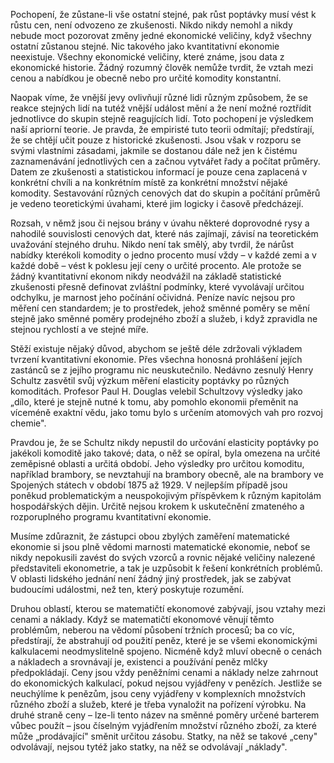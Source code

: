 Pochopení, že zůstane-li vše ostatní stejné, pak růst poptávky musí vést k růstu cen, není odvozeno ze zkušenosti. Nikdo nikdy nemohl a nikdy nebude moct pozorovat změny jedné ekonomické veličiny, když všechny ostatní zůstanou stejné. Nic takového jako kvantitativní ekonomie neexistuje. Všechny ekonomické veličiny, které známe, jsou data z ekonomické historie. Žádný rozumný člověk nemůže tvrdit, že vztah mezi cenou a nabídkou je obecně nebo pro určité komodity konstantní.

Naopak víme, že vnější jevy ovlivňují různé lidi různým způsobem, že se reakce stejných lidí na tutéž vnější událost mění a že není možné roztřídit jednotlivce do skupin stejně reagujících lidí. Toto pochopení je výsledkem naší apriorní teorie. Je pravda, že empiristé tuto teorii odmítají; předstírají, že se chtějí učit pouze z historické zkušenosti. Jsou však v rozporu se svými vlastními zásadami, jakmile se dostanou dále než jen k čistému zaznamenávání jednotlivých cen a začnou vytvářet řady a počítat průměry. Datem ze zkušenosti a statistickou informací je pouze cena zaplacená v konkrétní chvíli a na konkrétním místě za konkrétní množství nějaké komodity. Sestavování různých cenových dat do skupin a počítání průměrů je vedeno teoretickými úvahami, které jim logicky i časově předcházejí.

Rozsah, v němž jsou či nejsou brány v úvahu některé doprovodné rysy a nahodilé souvislosti cenových dat, které nás zajímají, závisí na teoretickém uvažování stejného druhu. Nikdo není tak smělý, aby tvrdil, že nárůst nabídky kterékoli komodity o jedno procento musí vždy – v každé zemi a v každé době – vést k poklesu její ceny o určité procento. Ale protože se žádný kvantitativní ekonom nikdy neodvážil na základě statistické zkušenosti přesně definovat zvláštní podmínky, které vyvolávají určitou odchylku, je marnost jeho počínání očividná. Peníze navíc nejsou pro měření cen standardem; je to prostředek, jehož směnné poměry se mění stejně jako směnné poměry prodejného zboží a služeb, i když zpravidla ne stejnou rychlostí a ve stejné míře.

Stěží existuje nějaký důvod, abychom se ještě déle zdržovali výkladem tvrzení kvantitativní ekonomie. Přes všechna honosná prohlášení jejích zastánců se z jejího programu nic neuskutečnilo. Nedávno zesnulý Henry Schultz zasvětil svůj výzkum měření elasticity poptávky po různých komoditách. Profesor Paul H. Douglas velebil Schultzovy výsledky jako „dílo, které je stejně nutné k tomu, aby pomohlo ekonomii přeměnit na víceméně exaktní vědu, jako tomu bylo s určením atomových vah pro rozvoj chemie".

Pravdou je, že se Schultz nikdy nepustil do určování elasticity poptávky po jakékoli komoditě jako takové; data, o něž se opíral, byla omezena na určité zeměpisné oblasti a určitá období. Jeho výsledky pro určitou komoditu, například brambory, se nevztahují na brambory obecně, ale na brambory ve Spojených státech v období 1875 až 1929. V nejlepším případě jsou poněkud problematickým a neuspokojivým příspěvkem k různým kapitolám hospodářských dějin. Určitě nejsou krokem k uskutečnění zmateného a rozporuplného programu kvantitativní ekonomie.

Musíme zdůraznit, že zástupci obou zbylých zaměření matematické ekonomie si jsou plně vědomi marnosti matematické ekonomie, neboť se nikdy nepokusili zavést do svých vzorců a rovnic nějaké veličiny nalezené představiteli ekonometrie, a tak je uzpůsobit k řešení konkrétních problémů. V oblasti lidského jednání není žádný jiný prostředek, jak se zabývat budoucími událostmi, než ten, který poskytuje rozumění.

Druhou oblastí, kterou se matematičtí ekonomové zabývají, jsou vztahy mezi cenami a náklady. Když se matematičtí ekonomové věnují těmto problémům, neberou na vědomí působení tržních procesů; ba co víc, předstírají, že abstrahují od použití peněz, které je se všemi ekonomickými kalkulacemi neodmyslitelně spojeno. Nicméně když mluví obecně o cenách a nákladech a srovnávají je, existenci a používání peněz mlčky předpokládají. Ceny jsou vždy peněžními cenami a náklady nelze zahrnout do ekonomických kalkulací, pokud nejsou vyjádřeny v penězích. Jestliže se neuchýlíme k penězům, jsou ceny vyjádřeny v komplexních množstvích různého zboží a služeb, které je třeba vynaložit na pořízení výrobku. Na druhé straně ceny – lze-li tento název na směnné poměry určené barterem vůbec použít – jsou číselným vyjádřením množství různého zboží, za které může „prodávající" směnit určitou zásobu. Statky, na něž se takové „ceny" odvolávají, nejsou tytéž jako statky, na něž se odvolávají „náklady".